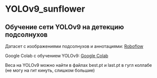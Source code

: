 # YOLOv9_sunflower
## Обучение сети YOLOv9 на детекцию подсолнухов
Датасет с изображениями подсолнухов и аннотациями: [Roboflow](https://universe.roboflow.com/mugabi-siro-mvlzs/sunflowers-object-detection/dataset/10)

Google Colab с обучением YOLOv9: [ Google Colab](https://colab.research.google.com/drive/192-m7E0lzRCoLYV642DeMQbPnOGY_QpF#scrollTo=59fefgwIvAht)

Веса на YOLOv9 можно найти в файлах best.pt и last.pt в гугл коллабе (не могу на гит кинуть, слишком большие)
